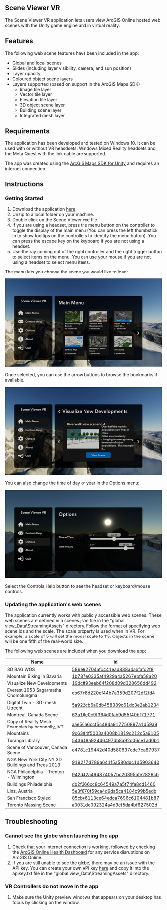 ## Scene Viewer VR
The Scene Viewer VR application lets users view ArcGIS Online hosted web scenes with the Unity game engine and in virtual reality.

## Features
The following web scene features have been included in the app:
- Global and local scenes
- Slides (including layer visibility, camera, and sun position)
- Layer opacity
- Coloured object scene layers
- Layers supported (based on support in the ArcGIS Maps SDK)
    - Image tile layer
    - Vector tile layer
    - Elevation tile layer
    - 3D object scene layer 
    - Building scene layer
    - Integrated mesh layer

## Requirements
The application has been developed and tested on Windows 10. It can be used with or without VR heasdsets. Windows Mixed Reality headsets and the Meta Quest with the link cable are supported. 

The app was created using the [ArcGIS Maps SDK for Unity](https://developers.arcgis.com/unity/) and requires an internet connection.   

## Instructions

### Getting Started
1. Download the application [here](https://github.com/highered-esricanada/SceneViwerVR/releases/download/SceneViewer.zip).
1. Unzip to a local folder on your machine.
1. Double click on the Scene Viewer.exe file.
1. If you are using a headset, press the menu button on the controller to toggle the display of the main menu (You can press the left thumbstick in to show tooltips on the controllers to identify the menu button). You can press the escape key on the keyboard if you are not using a headset.
1. Use the ray coming out of the right controller and the right trigger button to select items on the menu. You can use your mouse if you are not using a headset to select menu items.

The menu lets you choose the scene you would like to load:

![menu](/main_menu.png)

Once selected, you can use the arrow buttons to browse the bookmarks if available.

![bookmarks](/bookmark.png)

You can also change the time of day or year in the Options menu:

![lighting](/lighting.png)

Select the Controls Help button to see the headset or keyboard/mouse controls.

### Updating the application's web scenes
The application currently works with publicly accessible web scenes. These web scenes are defined in a scenes.json file in the "global view_Data\StreamingAssets" directory. Follow the format of specifying web scene ids and the scale. The scale property is used when in VR. For example, a scale of 5 will set the model scale to 1:5. Objects in the scene will be one fifth of the real-world size.  

The following web scenes are included when you download the app:

|Name|id|
| --- | --- |
|3D BAG WGS|[586e62704afc441ead838a4abfafc2f8](https://www.arcgis.com/home/item.html?id=586e62704afc441ead838a4abfafc2f8)|
|Mountain Biking in Bavaria|[1b787e0335af4929a4a5267ebfa58a20](https://www.arcgis.com/home/item.html?id=1b787e0335af4929a4a5267ebfa58a20)|
|Visualize New Developments|[19dcff93eeb64f208d09d328656dd492](https://www.arcgis.com/home/item.html?id=19dcff93eeb64f208d09d328656dd492)|
|Everest 1953 Sagarmatha Chomolungma|[cb67c8d220ef44b7a359d207f2df2fd4](https://www.arcgis.com/home/item.html?id=cb67c8d220ef44b7a359d207f2df2fd4)|
|Digital Twin - 3D-mesh Utrecht |[5a922cb6a0db458389c61dc3e2ab1234](https://www.arcgis.com/home/item.html?id=5a922cb6a0db458389c61dc3e2ab1234)|
|Montreal, Canada Scene|[63a16e0c9f364d0fab9d55f40bf71771](https://www.arcgis.com/home/item.html?id=63a16e0c9f364d0fab9d55f40bf71771)|
|Copy of Reality Mesh Examples by bconnolly_IVT|[aae50a6ccf5c484a917750897a1d59a9](https://www.arcgis.com/home/item.html?id=aae50a6ccf5c484a917750897a1d59a9)|
|Mountains|[9c6384f5003a4008b1819c212c5a9105](https://www.arcgis.com/home/item.html?id=9c6384f5003a4008b1819c212c5a9105)|
|Turanga Library|[543648a92446497db8a92c06ce1ad0b1](https://www.arcgis.com/home/item.html?id=543648a92446497db8a92c06ce1ad0b1)|
|Scene of Vancouver, Canada Scene|[e4781c19442d40d580637cde7ca87937](https://www.arcgis.com/home/item.html?id=e4781c19442d40d580637cde7ca87937)|
|NGA New York City NY 3D Buildings and Trees 2013|[919277d789a641f5a580ddc1d5903640](https://www.arcgis.com/home/item.html?id=919277d789a641f5a580ddc1d5903640)|
|NGA Philadelphia - Trenton - Wilmington|[942d42a494874057bc20395afe2828cb](https://www.arcgis.com/home/item.html?id=942d42a494874057bc20395afe2828cb)|
|Buildings Philadelphia|[db2f366cc8c64549a7a5f74fa8cd1460](https://www.arcgis.com/home/item.html?id=db2f366cc8c64549a7a5f74fa8cd1460)|
|Linz, Austria|[5e3f870f59ca4d9da5ca4184c99b5edb](https://www.arcgis.com/home/item.html?id=5e3f870f59ca4d9da5ca4184c99b5edb)|
|San Francisco Styled|[85cbe6113ce64edca7696c6104481b87](https://www.arcgis.com/home/item.html?id=85cbe6113ce64edca7696c6104481b87)|
|Toronto Massing Scene|[a0031de092324a4d9ef5da4bf627502d](https://www.arcgis.com/home/item.html?id=a0031de092324a4d9ef5da4bf627502d)|

## Troubleshooting

### Cannot see the globe when launching the app
1. Check that your internet connection is working, followed by checking the [ArcGIS Online Health Dashboard](https://status.arcgis.com/) for any service disruptions on ArcGIS Online.
1. If you are still unable to see the globe, there may be an issue with the API key. You can create your own API key [here](https://developers.arcgis.com/documentation/mapping-apis-and-services/security/tutorials/create-and-manage-an-api-key/) and copy it into the apikey.txt file in the "global view_Data\StreamingAssets" directory.

### VR Controllers do not move in the app
1. Make sure the Unity preview windows that appears on your desktop has focus by clicking on the window.
